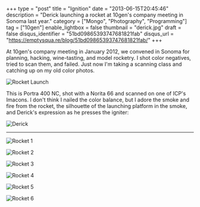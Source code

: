 +++
type = "post"
title = "Ignition"
date = "2013-06-15T20:45:46"
description = "Derick launching a rocket at 10gen's company meeting in Sonoma last year."
category = ["Mongo", "Photography", "Programming"]
tag = ["10gen"]
enable_lightbox = false
thumbnail = "derick.jpg"
draft = false
disqus_identifier = "51bd09865393747681821fab"
disqus_url = "https://emptysqua.re/blog/51bd09865393747681821fab/"
+++

<p>At 10gen's company meeting in January 2012, we convened in Sonoma for planning, hacking, wine-tasting, and model rocketry. I shot color negatives, tried to scan them, and failed. Just now I'm taking a scanning class and catching up on my old color photos.</p>
<p><img style="display:block; margin-left:auto; margin-right:auto;" src="rocket.jpg" alt="Rocket Launch" title="Rocket Launch" border="0"   /></p>
<p>This is Portra 400 NC, shot with a Norita 66 and scanned on one of ICP's Imacons. I don't think I nailed the color balance, but I adore the smoke and fire from the rocket, the silhouette of the launching platform in the smoke, and Derick's expression as he presses the igniter:</p>
<p><img style="display:block; margin-left:auto; margin-right:auto;" src="derick.jpg" alt="Derick" title="Derick" border="0"   /></p>
<hr />
<p><img style="display:block; margin-left:auto; margin-right:auto;" src="rocket-1.jpg" alt="Rocket 1" title="Rocket 1" border="0"   /></p>
<p><img style="display:block; margin-left:auto; margin-right:auto;" src="rocket-2.jpg" alt="Rocket 2" title="Rocket 2" border="0"   /></p>
<p><img style="display:block; margin-left:auto; margin-right:auto;" src="rocket-3.jpg" alt="Rocket 3" title="Rocket 3" border="0"   /></p>
<p><img style="display:block; margin-left:auto; margin-right:auto;" src="rocket-4.jpg" alt="Rocket 4" title="Rocket 4" border="0"   /></p>
<p><img style="display:block; margin-left:auto; margin-right:auto;" src="rocket-5.jpg" alt="Rocket 5" title="Rocket 5" border="0"   /></p>
<p><img style="display:block; margin-left:auto; margin-right:auto;" src="rocket-6.jpg" alt="Rocket 6" title="Rocket 6" border="0"   /></p>
